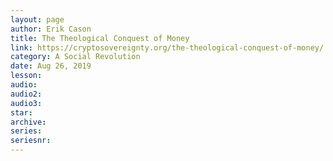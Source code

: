 ```yaml
---
layout: page
author: Erik Cason
title: The Theological Conquest of Money
link: https://cryptosovereignty.org/the-theological-conquest-of-money/
category: A Social Revolution
date: Aug 26, 2019
lesson: 
audio: 
audio2: 
audio3: 
star: 
archive: 
series: 
seriesnr: 
---
```

